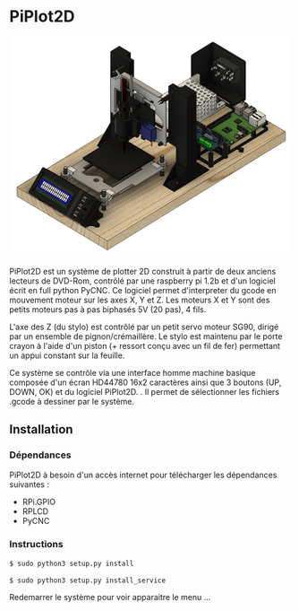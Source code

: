 # PiPlot2D

![PiPlot2D](https://github.com/sinseman44/PiPlot2D/blob/main/.github/images/PiPlot2D.png)

PiPlot2D est un système de plotter 2D construit à partir de deux anciens lecteurs de DVD-Rom, contrôlé par une raspberry pi 1.2b et d'un logiciel écrit en full python
PyCNC.
Ce logiciel permet d'interpreter du gcode en mouvement moteur sur les axes X, Y et Z.
Les moteurs X et Y sont des petits moteurs pas à pas biphasés 5V (20 pas), 4 fils.

L'axe des Z (du stylo) est contrôlé par un petit servo moteur SG90, dirigé par un ensemble de pignon/crémaillère. Le stylo est maintenu par le porte crayon à l'aide d'un piston (+ ressort conçu avec un fil de fer) permettant un appui constant sur la feuille.

Ce système se contrôle via une interface homme machine basique composée d'un écran HD44780 16x2 caractères ainsi que 3 boutons (UP, DOWN, OK) et du logiciel PiPlot2D.
.
Il permet de sélectionner les fichiers .gcode à dessiner par le système.

## Installation

### Dépendances
PiPlot2D à besoin d'un accès internet pour télécharger les dépendances suivantes :
* RPi.GPIO
* RPLCD
* PyCNC

### Instructions
```
$ sudo python3 setup.py install
```

```
$ sudo python3 setup.py install_service
```

Redemarrer le système pour voir apparaitre le menu ...

